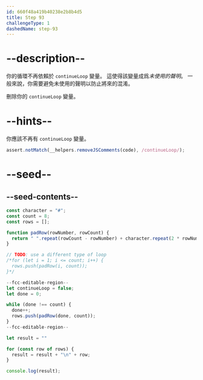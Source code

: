 ```yaml
---
id: 660f48a419b40238e2b8b4d5
title: Step 93
challengeType: 1
dashedName: step-93
---
```


# --description--

你的循環不再依賴於 `continueLoop` 變量。 這使得該變量成爲<dfn>未使用的聲明</dfn>。 一般來說，你需要避免未使用的聲明以防止將來的混淆。

刪除你的 `continueLoop` 變量。

# --hints--

你應該不再有 `continueLoop` 變量。

```js
assert.notMatch(__helpers.removeJSComments(code), /continueLoop/);
```

# --seed--

## --seed-contents--

```js
const character = "#";
const count = 8;
const rows = [];

function padRow(rowNumber, rowCount) {
  return " ".repeat(rowCount - rowNumber) + character.repeat(2 * rowNumber - 1) + " ".repeat(rowCount - rowNumber);
}

// TODO: use a different type of loop
/*for (let i = 1; i <= count; i++) {
  rows.push(padRow(i, count));
}*/

--fcc-editable-region--
let continueLoop = false;
let done = 0;

while (done !== count) {
  done++;
  rows.push(padRow(done, count));
}
--fcc-editable-region--

let result = ""

for (const row of rows) {
  result = result + "\n" + row;
}

console.log(result);
```
